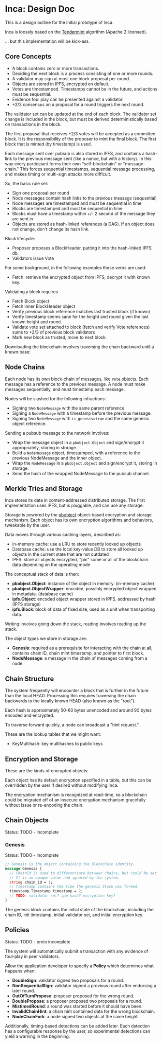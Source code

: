 # Inca: Design Doc

This is a design outline for the initial prototype of Inca.

Inca is loosely based on the [Tendermint](https://github.com/tendermint/tendermint/wiki/Byzantine-Consensus-Algorithm) algorithm (Apache 2 licensed).

... but this implementation will be kick-ass.

## Core Concepts

 - A block contains zero or more transactions.
 - Deciding the next block is a process consisting of one or more rounds.
 - A validator may sign at most one block proposal per round.
 - Objects are stored in IPFS, encrypted on default.
 - Votes are timestamped. Timestamps cannot be in the future, and actions must be sequential.
 - Evidence foul play can be presented against a validator.
 - +2/3 consensus on a proposal for a round triggers the next round.

The validator set can be updated at the end of each block. The validator set change is included in the block, but must be derived deterministically based on transactions in the block.

The first proposal that receives +2/3 votes will be accepted as a committed block. It is the responsibility of the proposer to mint the final block. The first block that is minted (by timestamp) is used.

Each message sent over pubsub is also stored in IPFS, and contains a hash-link to the previous message sent (like a nonce, but with a history). In this way every participant forms their own "self-blockchain" or "message-chain." This forces sequential timestamps, sequential message processing, and makes timing or multi-sign attacks more difficult.

So, the basic rule set:

 - Sign one proposal per round
 - Node messages contain hash links to the previous message (sequential)
 - Node messages are timestamped and must be sequential in time
 - Blocks are timestamped and must be sequential in time
 - Blocks must have a timestamp within +/- 2 second of the message they are sent in
 - Objects are stored as hash-linked references (a DAG). If an object does not change, don't change its hash link.
 
Block lifecycle:

 - Proposer proposes a BlockHeader, putting it into the hash-linked IPFS db.
 - Validators issue Vote 
 
For some background, in the following examples these verbs are used:

 - Fetch: retrieve the encrypted object from IPFS, decrypt it with known key.

Validating a block requires

 - Fetch Block object
 - Fetch inner BlockHeader object
 - Verify previous block reference matches last trusted block (if known)
 - Verify timestamp seems sane for the height and round given the last known height and round.
 - Validate vote set attached to block (fetch and verify Vote references) sums to +2/3 of previous block validators
 - Mark new block as trusted, move to next block.
 
Downloading the blockchain involves traversing the chain backward until a known base:

## Node Chains

Each node has its own block-chain of messages, like `Vote` objects. Each message has a reference to the previous message. A node must make messages sequentially, and must timestamp each message.

Nodes will be slashed for the following infractions:

 - Signing two `NodeMessage` with the same parent reference
 - Signing a `NodeMessage` with a timestamp before the previous message.
 - Signing two `NodeMessage` with `is_genesis=true` and the same genesis object reference.

Sending a pubsub message to the network involves:

 - Wrap the message object in a `pbobject.Object` and sign/encrypt it appropriately, storing in storage.
 - Build a `NodeMessage` object, timestamped, with a reference to the previous NodeMessage and the inner object.
 - Wrap the `NodeMessage` in a `pbobject.Object` and sign/encrypt it, storing in storage.
 - Send the hash of the wrapped NodeMessage to the pubsub channel.

## Merkle Tries and Storage

Inca stores its data in content-addressed distributed storage. The first implementation uses IPFS, but is pluggable, and can use any storage. 

Storage is powered by the [pbobject](https://github.com/aperturerobotics/pbobject) object-based encryption and storage mechanism. Each object has its own encryption algorithms and behaviors, tweakable by the user.

Data moves through various caching layers, described as:

 - In-memory cache: use a LRU to store recently looked up objects
 - Database cache: use the local key-value DB to store all looked up objects in the current state that are not outdated
 - IPFS: store all objects encrypted, "pin" some or all of the blockchain data depending on the operating mode

The conceptual stack of data is then:

 - **pbobject.Object**: instance of the object in memory. (in-memory cache)
 - **pbobject.ObjectWrapper**: encoded, possibly encrypted object wrapped in metadata. (database cache)
 - **ipfs.Object**: encoded object wrapper stored in IPFS, addressed by hash (IPFS storage)
 - **ipfs.Block**: block of data of fixed size, used as a unit when transporting data.
 
Writing involves going down the stack, reading involves reading up the stack.

The object types we store in storage are:

 - **Genesis**: required as a prerequisite for interacting with the chain at all, contains chain ID, chain mint timestamp, and pointer to first block.
 - **NodeMessage**: a message in the chain of messages coming from a node.

## Chain Structure

The system frequently will encounter a block that is further in the future than the local HEAD. Processing this requires traversing the chain backwards to the locally known HEAD (also known as the "root").

Each hash is approximately 50-60 bytes unencoded and around 90 bytes encoded and encrypted.

To traverse forward quickly, a node can broadcast a "hint request." 

These are the lookup tables that we might want:

 - KeyMultihash: key multihashes to public keys

## Encryption and Storage

These are the kinds of encrypted objects:
 
Each object has its default encryption specified in a table, but this can be overridden by the user if desired without modifying Inca.

The encryption mechanism is recognized at read-time, so a blockchain could be migrated off of an insecure encryption mechanism gracefully without issue or re-encoding the chain.

## Chain Objects

Status: TODO - incomplete

### Genesis

Status: TODO - incomplete

```proto
// Genesis is the object containing the blockchain identity.
message Genesis {
  // ChainId is used to differentiate between chains, but could be set to anything.
  // It is an opaque value and ignored by the system.
  string chain_id = 1;
  // Timestamp contains the time the genesis block was formed.
  timestamp.Timestamp timestamp = 2;
  // TODO: validator set? app hash? encryption key?
}
```

The genesis block contains the initial state of the blockchain, including the chain ID, init timestamp, initial validator set, and initial encryption key.


## Policies

Status: TODO - proto incomplete

The system will automatically submit a transaction with any evidence of foul-play in peer validators.

Allow the application developer to specify a **Policy** which determines what happens when:

 - **DoubleSign**: validator signed two proposals for a round.
 - **NonSequentialSign**: validator signed a previous round after endorsing a later round.
 - **OutOfTurnPropose**: proposer proposed for the wrong round.
 - **DoublePropose**: a proposer proposed two proposals for a round.
 - **MistimedRound**: a round was started before it should have been.
 - **InvalidChainHint**: a chain hint contained data for the wrong blockchain.
 - **NodeChainFork**: a node signed two objects at the same height.
 
Additionally, timing-based detections can be added later. Each detection has a configurable response by the user, so experimental detections can yield a warning in the beginning.

